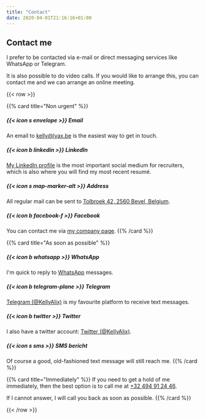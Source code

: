 ```yaml
---
title: "Contact"
date: 2020-04-01T21:16:16+01:00
---
```


## Contact me

I prefer to be contacted via e-mail or direct messaging services like WhatsApp or Telegram.

It is also possible to do video calls. If you would like to arrange this, you can contact me and we can arrange an online meeting.

{{< row >}}

{{% card title="Non urgent" %}}
##### {{< icon s envelope >}} Email
An email to [kelly@lyax.be](mailto:kelly@lyax.be) is the easiest way to get in touch.

##### {{< icon b linkedin >}} LinkedIn
[My LinkedIn profile](https://www.linkedin.com/lyax/) is the most important social medium for recruiters, which is also where you will find my most recent resumé.

##### {{< icon s map-marker-alt >}} Address
All regular mail can be sent to [Tolbroek 42, 2560 Bevel, Belgium](https://goo.gl/maps/D5jVdzcioAXC2qqq6).

##### {{< icon b facebook-f >}} Facebook
You can contact me via [my company page](https://www.facebook.com/LyaxBE).
{{% /card %}}

{{% card title="As soon as possible" %}}
##### {{< icon b whatsapp >}} WhatsApp
I'm quick to reply to [WhatsApp](https://web.whatsapp.com/) messages.

##### {{< icon b telegram-plane >}} Telegram
[Telegram (@KellyAlix)](https://telegram.me/KellyAlix) is my favourite platform to receive text messages.

##### {{< icon b twitter >}} Twitter
I also have a twitter account: [Twitter (@KellyAlix)](https://twitter.com/KellyAlix).

##### {{< icon s sms >}} SMS bericht
Of course a good, old-fashioned text message will still reach me.
{{% /card %}}

{{% card title="Immediately" %}}
If you need to get a hold of me immediately, then the best option is to call me at [+32 494 91 24 46](tel:+32494912446).

If I cannot answer, I will call you back as soon as possible.
{{% /card %}}

{{< /row >}}